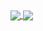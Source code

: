 <a href="https://github.com/JZ6">
   <img align="center" src="https://github-readme-stats.vercel.app/api/top-langs/?username=JZ6&layout=compact&theme=radical"/>
</a>
<a href="https://github.com/JZ6">
   <img align="center" src="https://github-readme-stats.vercel.app/api?username=JZ6&show_icons=true&include_all_commits=true&theme=radical"/>
</a>


<!--
**JZ6/JZ6** is a ✨ _special_ ✨ repository because its `README.md` (this file) appears on your GitHub profile.

Here are some ideas to get you started:

- 🔭 I’m currently working on ...
- 🌱 I’m currently learning ...
- 👯 I’m looking to collaborate on ...
- 🤔 I’m looking for help with ...
- 💬 Ask me about ...
- 📫 How to reach me: ...
- 😄 Pronouns: ...
- ⚡ Fun fact: ...
-->
